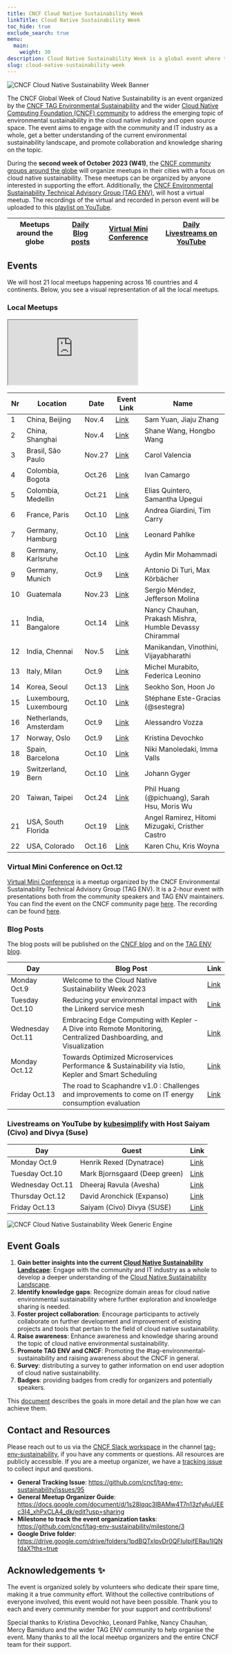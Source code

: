 ```yaml
---
title: CNCF Cloud Native Sustainability Week
linkTitle: Cloud Native Sustainability Week
toc_hide: true
exclude_search: true
menu:
  main:
    weight: 30
description: Cloud Native Sustainability Week is a global event where the CNCF community organizes local meetings around the theme of Cloud Native Sustainability. The Cloud Native Sustainability Week will take place in the second week of October 2023.
slug: cloud-native-sustainability-week
---
```


<p class="mt-5 mb-5"><img src="/images/cloud-native-sustainability-week-banner.png" alt="CNCF Cloud Native Sustainability Week Banner"></p>

The CNCF Global Week of Cloud Native Sustainability is an event organized by the [CNCF TAG Environmental Sustainability](http://github.com/cncf/tag-env-sustainability) and the wider [Cloud Native Computing Foundation (CNCF) community](http://cncf.io) to address the emerging topic of environmental sustainability in the cloud native industry and open source space. The event aims to engage with the community and IT industry as a whole, get a better understanding of the current environmental sustainability landscape, and promote collaboration and knowledge sharing on the topic.

During the **second week of October 2023 (W41)**, the [CNCF community groups around the globe](https://community.cncf.io/chapters/) will organize meetups in their cities with a focus on cloud native sustainability. These meetups can be organized by anyone interested in supporting the effort. Additionally, the [CNCF Environmental Sustainability Technical Advisory Group (TAG ENV)](http://github.com/cncf/tag-env-sustainability), will host a virtual meetup. The recordings of the virtual and recorded in person event will be uploaded to this [playlist on YouTube](https://youtube.com/playlist?list=PL_3_oSSuNpD4cdUFtW68Ejl5FpD7fEFdg&si=iBEY_qa1-DccqWz_).

| **Meetups around the globe** | **[Daily Blog posts](https://tag-env-sustainability.cncf.io/blog/)** | **[Virtual Mini Conference](https://community.cncf.io/events/details/cncf-cloud-native-sustainability-presents-virtual-mini-conference-cloud-native-sustainability-week/)** | **[Daily Livestreams on YouTube](https://www.youtube.com/@kubesimplify)**
|---|---|---|---|

## Events

We will host 21 local meetups happening across 16 countries and 4 continents. Below, you see a visual representation of all the local meetups.

### Local Meetups

<div class="embed-responsive embed-responsive-16by9">
    <iframe class="embed-responsive-item" src="https://www.google.com/maps/d/u/0/embed?mid=1cYKhhpzyOaLNEs-TIxqQTxYV98NBFJ8&ehbc=2E312F&noprof=1"></iframe>
</div>

| **Nr** | **Location** | **Date** | **Event Link** | **Name** |
|---|---|---|---|---|
| 1 | China, Beijing | Nov.4 | [Link](https://mp.weixin.qq.com/s/0hALcFLFxqB3Mec0fYYO5g) | Sam Yuan, Jiaju Zhang |
| 2 | China, Shanghai | Nov.4 | [Link](https://mp.weixin.qq.com/s/0hALcFLFxqB3Mec0fYYO5g) | Shane Wang, Hongbo Wang |
| 3 | Brasil, São Paulo | Nov.27 | [Link](https://community.cncf.io/events/details/cncf-cloud-native-sao-paulo-presents-cloud-native-sao-paulo-meetup-23-em-bradesco/) | Carol Valencia |
| 4 | Colombia, Bogota | Oct.26 | [Link](https://community.cncf.io/events/details/cncf-cloud-native-bogota-presents-1-cloud-native-bogota/) | Ivan Camargo |
| 5 | Colombia, Medellin | Oct.21 | [Link](https://community.cncf.io/events/details/cncf-cloud-native-medellin-presents-bienvenidos-a-cloud-native-medellin-cncf-cloud-native-sustainability-week/) | Elias Quintero, Samantha Upegui |
| 6 | France, Paris | Oct.10 | [Link](https://www.meetup.com/cloud-native-computing-paris/events/296073417/) | Andrea Giardini, Tim Carry |
| 7 | Germany, Hamburg | Oct.10 | [Link](https://community.cncf.io/events/details/cncf-hamburg-presents-cloud-native-sustainability-week-meetup-in-hamburg/) | Leonard Pahlke |
| 8 | Germany, Karlsruhe | Oct.10 | [Link](https://www.meetup.com/de-DE/green-software-development-karlsruhe/events/296165492/) | Aydin Mir Mohammadi |
| 9 | Germany, Munich | Oct.9 | [Link](https://community.cncf.io/events/details/cncf-cloud-native-munich-presents-cncf-cloud-native-sustainability-week-munich/) | Antonio Di Turi, Max Körbächer |
| 10 | Guatemala | Nov.23 | [Link](https://community.cncf.io/events/details/cncf-cloud-native-guatemala-presents-sustainability-week-cloud-native-guatemala/) | Sergio Méndez, Jefferson Molina |
| 11 | India, Bangalore | Oct.14 | [Link](https://www.meetup.com/kubernetes-india-meetup/events/296353271/) | Nancy Chauhan, Prakash Mishra, Humble Devassy Chirammal |
| 12 | India, Chennai | Nov.5 | [Link](https://community.cncf.io/events/details/cncf-chennai-presents-cloud-native-sustainability-week/) | Manikandan, Vinothini, Vijayabharathi |
| 13 | Italy, Milan | Oct.9 | [Link](https://www.meetup.com/mia-platform-cultura-innovazione-team/events/296124350/) | Michel Murabito, Federica Leonino |
| 14 | Korea, Seoul | Oct.13 | [Link](https://festa.io/events/3916) | Seokho Son, Hoon Jo |
| 15 | Luxembourg, Luxembourg | Oct.10 | [Link](https://community.cncf.io/events/details/cncf-luxembourg-presents-cncf-cloud-native-sustainability-week/) | Stéphane Este-Gracias (@sestegra) |
| 16 | Netherlands, Amsterdam | Oct.9 | [Link](https://www.meetup.com/Dutch-Kubernetes-Meetup/events/296272552) | Alessandro Vozza |
| 17 | Norway, Oslo | Oct.9 | [Link](https://www.meetup.com/gsf-oslo/events/295698438) | Kristina Devochko |
| 18 | Spain, Barcelona | Oct.10 | [Link](https://community.cncf.io/events/details/cncf-cloud-native-barcelona-presents-cloud-native-sustainability-week/) | Niki Manoledaki, Imma Valls |
| 19 | Switzerland, Bern | Oct.10 | [Link](https://www.meetup.com/cloudnativebern/events/295861662/) | Johann Gyger |
| 20 | Taiwan, Taipei | Oct.24 | [Link](https://community.cncf.io/events/details/cncf-cloud-native-taiwan-user-group-presents-cncf-sustainability-week-taiwan-x-green-software-foundation/) | Phil Huang (@pichuang), Sarah Hsu, Moris Wu |
| 21 | USA, South Florida | Oct.19 | [Link](https://community.cncf.io/events/details/cncf-south-florida-presents-south-florida-meetup-cncf-cloud-native-sustainability-week/) | Angel Ramirez, Hitomi Mizugaki, Cristher Castro |
| 22 | USA, Colorado | Oct.16 | [Link](https://www.meetup.com/colorado-kubernetes-cloud-native/events/296665831/) | Karen Chu, Kris Woyna |

### Virtual Mini Conference on Oct.12

[Virtual Mini Conference](https://community.cncf.io/events/details/cncf-cloud-native-sustainability-presents-virtual-mini-conference-cloud-native-sustainability-week/) is a meetup organized by the CNCF Environmental Sustainability Technical Advisory Group (TAG ENV). It is a 2-hour event with presentations both from the community speakers and TAG ENV maintainers. You can find the event on the CNCF community page [here](https://community.cncf.io/events/details/cncf-cloud-native-sustainability-presents-virtual-mini-conference-cloud-native-sustainability-week/). The recording can be found [here](https://youtube.com/playlist?list=PL_3_oSSuNpD4cdUFtW68Ejl5FpD7fEFdg&si=iBEY_qa1-DccqWz_).

### Blog Posts

The blog posts will be published on the [CNCF blog](https://www.cncf.io/blog/) and on the [TAG ENV blog](https://tag-env-sustainability.cncf.io/blog/).

| **Day** | **Blog Post** | **Link** |
|---|---|---|
| Monday Oct.9 | Welcome to the Cloud Native Sustainability Week 2023 | [Link](https://tag-env-sustainability.cncf.io/blog/2023-welcome-cloud-native-sustainability-week/) |
| Tuesday Oct.10 | Reducing your environmental impact with the Linkerd service mesh | [Link](https://tag-env-sustainability.cncf.io/blog/2023-reducing-env-impact-with-linkerd/) |
| Wednesday Oct.11 | Embracing Edge Computing with Kepler - A Dive into Remote Monitoring, Centralized Dashboarding, and Visualization | [Link](https://tag-env-sustainability.cncf.io/blog/2023-embracing-edge-computing-with-kepler/) |
| Monday Oct.12 | Towards Optimized Microservices Performance & Sustainability via Istio, Kepler and Smart Scheduling | [Link](https://tag-env-sustainability.cncf.io/blog/2023-sustainability-istio-kepler-smart-scheduling/) |
| Friday Oct.13 | The road to Scaphandre v1.0 : Challenges and improvements to come on IT energy consumption evaluation | [Link](https://www.cncf.io/blog/2023/10/11/the-road-to-scaphandre-v1-0-challenges-and-improvements-to-come-on-it-energy-consumption-evaluation/) |

### Livestreams on YouTube by [kubesimplify](https://www.youtube.com/@kubesimplify) with Host Saiyam (Civo) and Divya (Suse)

| **Day** | **Guest** | **Link** |
|---|---|---|
| Monday Oct.9 | Henrik Rexed (Dynatrace) |[Link](https://www.youtube.com/live/qthk0dbzFMk?si=ZwtBj6NyXkrJnL1S) |
| Tuesday Oct.10 | Mark Bjornsgaard (Deep green) |[Link](https://www.youtube.com/live/hY_0BI9h2o4?si=YVp12SRRBHZBC-e2) |
| Wednesday Oct.11 | Dheeraj Ravula (Avesha) |[Link](https://www.youtube.com/live/6i3wN9EiJUE?si=HJkRtHYF3jVp6BvP) |
| Thursday Oct.12 | David Aronchick (Expanso) |[Link](https://www.youtube.com/live/j-lToQG7gwg?si=2k0d_t3q-s4xG6n1) |
| Friday Oct.13 | Saiyam (Civo) Divya (SUSE) |[Link](https://www.youtube.com/live/qXtgoRIQpos?si=ea4h1MZoKLKgHAJe) |

<p class="mt-5 mb-5"><img src="/images/cloud-native-sustainability-week-engine-1.png" alt="CNCF Cloud Native Sustainability Week Generic Engine"></p>

## Event Goals

1. **Gain better insights into the current [Cloud Native Sustainability Landscape](/landscape/)**: Engage with the community and IT industry as a whole to develop a deeper understanding of the [Cloud Native Sustainability Landscape](/landscape/).
2. **Identify knowledge gaps**: Recognize domain areas for cloud native environmental sustainability where further exploration and knowledge sharing is needed.
3. **Foster project collaboration**: Encourage participants to actively collaborate on further development and improvement of existing projects and tools that pertain to the field of cloud native sustainability.
4. **Raise awareness**: Enhance awareness and knowledge sharing around the topic of cloud native environmental sustainability.
5. **Promote TAG ENV and CNCF**: Promoting the #tag-environmental-sustainability and raising awareness about the CNCF in general.
6. **Survey**: distributing a survey to gather information on end user adoption of cloud native sustainability.
7. **Badges**: providing badges from credly for organizers and potentially speakers.

This [document](https://docs.google.com/document/d/1s28lqqc3IBAMw4T7n13zfyAuUEEc3I4_xhPxCLA4_dk/edit?usp=sharing) describes the goals in more detail and the plan how we can achieve them.

## Contact and Resources

Please reach out to us via the [CNCF Slack workspace](https://slack.cncf.io/) in the channel [tag-env-sustainability](https://cloud-native.slack.com/archives/C03F270PDU6), if you have any comments or questions. All resources are publicly accessible.
If you are a meetup organizer, we have a [tracking issue](https://github.com/cncf/tag-env-sustainability/issues/134) to collect input and questions.

* **General Tracking Issue**: <https://github.com/cncf/tag-env-sustainability/issues/95>
* **General Meetup Organizer Guide**: <https://docs.google.com/document/d/1s28lqqc3IBAMw4T7n13zfyAuUEEc3I4_xhPxCLA4_dk/edit?usp=sharing>
* **Milestone to track the event organization tasks**: <https://github.com/cncf/tag-env-sustainability/milestone/3>
* **Google Drive folder**: <https://drive.google.com/drive/folders/1pdBQTxlpvDr0QFIuIpjfERau1IQNfdaX?ths=true>

## Acknowledgements ✨

The event is organized solely by volunteers who dedicate their spare time, making it a true community effort. Without the collective contributions of everyone involved, this event would not have been possible. Thank you to each and every community member for your support and contributions!

Special thanks to Kristina Devochko, Leonard Pahlke, Nancy Chauhan, Mercy Bamiduro and the wider TAG ENV community to help organise the event.
Many thanks to all the local meetup organizers and the entire CNCF team for their support.
